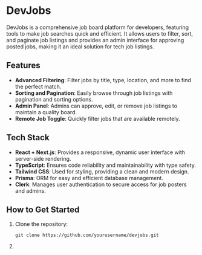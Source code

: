 # DevJobs

DevJobs is a comprehensive job board platform for developers, featuring tools to make job searches quick and efficient. It allows users to filter, sort, and paginate job listings and provides an admin interface for approving posted jobs, making it an ideal solution for tech job listings.

## Features

- **Advanced Filtering**: Filter jobs by title, type, location, and more to find the perfect match.
- **Sorting and Pagination**: Easily browse through job listings with pagination and sorting options.
- **Admin Panel**: Admins can approve, edit, or remove job listings to maintain a quality board.
- **Remote Job Toggle**: Quickly filter jobs that are available remotely.

## Tech Stack

- **React + Next.js**: Provides a responsive, dynamic user interface with server-side rendering.
- **TypeScript**: Ensures code reliability and maintainability with type safety.
- **Tailwind CSS**: Used for styling, providing a clean and modern design.
- **Prisma**: ORM for easy and efficient database management.
- **Clerk**: Manages user authentication to secure access for job posters and admins.

## How to Get Started

1. Clone the repository:
   ```
   git clone https://github.com/yourusername/devjobs.git
   ```
2. 

